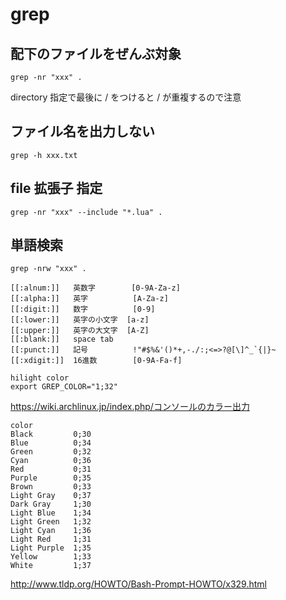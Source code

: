 
# grep


## 配下のファイルをぜんぶ対象

```
grep -nr "xxx" .
```

directory 指定で最後に / をつけると / が重複するので注意


## ファイル名を出力しない

```
grep -h xxx.txt
```


## file 拡張子 指定

```
grep -nr "xxx" --include "*.lua" .
```


## 単語検索

```
grep -nrw "xxx" .
```

```
[[:alnum:]]   英数字        [0-9A-Za-z]
[[:alpha:]]   英字          [A-Za-z]
[[:digit:]]   数字          [0-9]
[[:lower:]]   英字の小文字  [a-z]
[[:upper:]]   英字の大文字  [A-Z]
[[:blank:]]   space tab
[[:punct:]]   記号          !"#$%&'()*+,-./:;<=>?@[\]^_`{|}~
[[:xdigit:]]  16進数        [0-9A-Fa-f]
```


```
hilight color
export GREP_COLOR="1;32"
```

https://wiki.archlinux.jp/index.php/コンソールのカラー出力


```
color
Black         0;30
Blue          0;34
Green         0;32
Cyan          0;36
Red           0;31
Purple        0;35
Brown         0;33
Light Gray    0;37
Dark Gray     1;30
Light Blue    1;34
Light Green   1;32
Light Cyan    1;36
Light Red     1;31
Light Purple  1;35
Yellow        1;33
White         1;37
```

http://www.tldp.org/HOWTO/Bash-Prompt-HOWTO/x329.html



